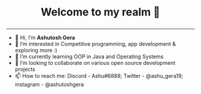# <p align = "center"> Welcome to my realm 💙 
---
- 👋 Hi, I’m <b>Ashutosh Gera</b>
- 👀 I’m interested in Competitive programming, app development & exploring more :)
- 🌱 I’m currently learning OOP in Java and Operating Systems
- 💞️ I’m looking to collaborate on various open source development projects
- 📫 How to reach me: Discord - Ashu#6888; Twitter - @ashu_gera19; instagram - @ashutoshgera
</p>

<!---
Ashutosh-Gera/Ashutosh-Gera is a ✨ special ✨ repository because its `README.md` (this file) appears on your GitHub profile.
You can click the Preview link to take a look at your changes.
--->
